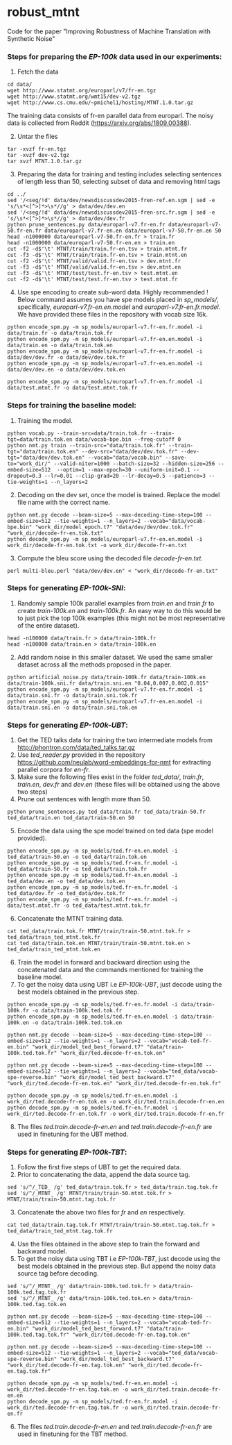 # robust_mtnt
Code for the paper "Improving Robustness of Machine Translation with Synthetic Noise"


### Steps for preparing the _EP-100k_ data used in our experiments:

1. Fetch the data
```
cd data/
wget http://www.statmt.org/europarl/v7/fr-en.tgz
wget http://www.statmt.org/wmt15/dev-v2.tgz
wget http://www.cs.cmu.edu/~pmichel1/hosting/MTNT.1.0.tar.gz
```

The training data consists of fr-en parallel data from europarl. The noisy data is collected from Reddit (https://arxiv.org/abs/1809.00388).

2. Untar the files
```
tar -xvzf fr-en.tgz
tar -xvzf dev-v2.tgz
tar xvzf MTNT.1.0.tar.gz
```

3. Preparing the data for training and testing includes selecting sentences of length less than 50, selecting subset of data and removing html tags
```
cd ../
sed '/<seg/!d' data/dev/newsdiscussdev2015-fren-ref.en.sgm | sed -e 's/\s*<[^>]*>\s*//g' > data/dev/dev.en
sed '/<seg/!d' data/dev/newsdiscussdev2015-fren-src.fr.sgm | sed -e 's/\s*<[^>]*>\s*//g' > data/dev/dev.fr
python prune_sentences.py data/europarl-v7.fr-en.fr data/europarl-v7-50.fr-en.fr data/europarl-v7.fr-en.en data/europarl-v7-50.fr-en.en 50
head -n1000000 data/europarl-v7-50.fr-en.fr > train.fr
head -n1000000 data/europarl-v7-50.fr-en.en > train.en
cut -f2 -d$'\t' MTNT/train/train.fr-en.tsv > train.mtnt.fr
cut -f3 -d$'\t' MTNT/train/train.fr-en.tsv > train.mtnt.en
cut -f2 -d$'\t' MTNT/valid/valid.fr-en.tsv > dev.mtnt.fr
cut -f3 -d$'\t' MTNT/valid/valid.fr-en.tsv > dev.mtnt.en
cut -f3 -d$'\t' MTNT/test/test.fr-en.tsv > test.mtnt.en
cut -f2 -d$'\t' MTNT/test/test.fr-en.tsv > test.mtnt.fr
```

4. Use spe encoding to create sub-word data. Highly recommended ! Below command assumes you have spe models placed in _sp_models/_, specifically, _europarl-v7.fr-en.en.model_ and _europarl-v7.fr-en.fr.model_. We have provided these files in the repository with vocab size 16k.
```
python encode_spm.py -m sp_models/europarl-v7.fr-en.fr.model -i data/train.fr -o data/train.tok.fr
python encode_spm.py -m sp_models/europarl-v7.fr-en.en.model -i data/train.en -o data/train.tok.en
python encode_spm.py -m sp_models/europarl-v7.fr-en.fr.model -i data/dev/dev.fr -o data/dev/dev.tok.fr
python encode_spm.py -m sp_models/europarl-v7.fr-en.en.model -i data/dev/dev.en -o data/dev/dev.tok.en

python encode_spm.py -m sp_models/europarl-v7.fr-en.fr.model -i data/test.mtnt.fr -o data/test.mtnt.tok.fr
```

### Steps for training the baseline model:
 
1. Training the model.
```
python vocab.py --train-src=data/train.tok.fr --train-tgt=data/train.tok.en data/vocab-bpe.bin --freq-cutoff 0
python nmt.py train --train-src="data/train.tok.fr" --train-tgt="data/train.tok.en" --dev-src="data/dev/dev.tok.fr" --dev-tgt="data/dev/dev.tok.en" --vocab="data/vocab.bin" --save-to="work_dir/" --valid-niter=1000 --batch-size=32 --hidden-size=256 --embed-size=512  --optim=1 --max-epoch=30 --uniform-init=0.1 --dropout=0.3 --lr=0.01 --clip-grad=20 --lr-decay=0.5 --patience=3 --tie-weights=1 --n_layers=2
```

2. Decoding on the dev set, once the model is trained. Replace the model file name with the correct name.
```
python nmt.py decode --beam-size=5 --max-decoding-time-step=100 --embed-size=512 --tie-weights=1 --n_layers=2 --vocab="data/vocab-bpe.bin" "work_dir/model_epoch.t7" "data/dev/dev/dev.tok.fr" "work_dir/decode-fr-en.tok.txt"
python decode_spm.py -m sp_models/europarl-v7.fr-en.en.model -i work_dir/decode-fr-en.tok.txt -o work_dir/decode-fr-en.txt
```

3. Compute the bleu score using the decoded file _decode-fr-en.txt_.
```
perl multi-bleu.perl "data/dev/dev.en" < "work_dir/decode-fr-en.txt"
```

### Steps for generating _EP-100k-SNI_:

1. Randomly sample 100k parallel examples from _train.en_ and _train.fr_ to create _train-100k.en_ and _train-100k.fr_. 
An easy way to do this would be to just pick the top 100k examples (this might not be most representative of the entire dataset).

```
head -n100000 data/train.fr > data/train-100k.fr
head -n100000 data/train.en > data/train-100k.en
```

2. Add random noise in this smaller dataset. We used the same smaller dataset across all the methods proposed in the paper.

```
python artificial_noise.py data/train-100k.fr data/train-100k.en data/train-100k.sni.fr data/train.sni.en "0.04,0.007,0.002,0.015"
python encode_spm.py -m sp_models/europarl-v7.fr-en.fr.model -i data/train.sni.fr -o data/train.sni.tok.fr
python encode_spm.py -m sp_models/europarl-v7.fr-en.en.model -i data/train.sni.en -o data/train.sni.tok.en
```

### Steps for generating _EP-100k-UBT_:

1. Get the TED talks data for training the two intermediate models from http://phontron.com/data/ted_talks.tar.gz
2. Use _ted_reader.py_ provided in the repository https://github.com/neulab/word-embeddings-for-nmt for extracting parallel corpora for _en-fr_.
3. Make sure the following files exist in the folder _ted_data/_, _train.fr_, _train.en_, _dev.fr_ and _dev.en_ (these files will be obtained using the above two steps)
4. Prune out sentences with length more than 50.
```
python prune_sentences.py ted_data/train.fr ted_data/train-50.fr ted_data/train.en ted_data/train-50.en 50
```
5. Encode the data using the spe model trained on ted data (spe model provided).
```
python encode_spm.py -m sp_models/ted.fr-en.en.model -i ted_data/train-50.en -o ted_data/train.tok.en
python encode_spm.py -m sp_models/ted.fr-en.fr.model -i ted_data/train-50.fr -o ted_data/train.tok.fr
python encode_spm.py -m sp_models/ted.fr-en.en.model -i ted_data/dev.en -o ted_data/dev.tok.en
python encode_spm.py -m sp_models/ted.fr-en.fr.model -i ted_data/dev.fr -o ted_data/dev.tok.fr
python encode_spm.py -m sp_models/ted.fr-en.fr.model -i data/test.mtnt.fr -o ted_data/test.mtnt.tok.fr
```
6. Concatenate the MTNT training data.
```
cat ted_data/train.tok.fr MTNT/train/train-50.mtnt.tok.fr > ted_data/train_ted_mtnt.tok.fr
cat ted_data/train.tok.en MTNT/train/train-50.mtnt.tok.en > ted_data/train_ted_mtnt.tok.en
```
6. Train the model in forward and backward direction using the concatenated data and the commands mentioned for training the baseline model.
7. To get the noisy data using UBT i.e _EP-100k-UBT_, just decode using the best models obtained in the previous step.
```
python encode_spm.py -m sp_models/ted.fr-en.fr.model -i data/train-100k.fr -o data/train-100k.ted.tok.fr
python encode_spm.py -m sp_models/ted.fr-en.en.model -i data/train-100k.en -o data/train-100k.ted.tok.en

python nmt.py decode --beam-size=5 --max-decoding-time-step=100 --embed-size=512 --tie-weights=1 --n_layers=2 --vocab="vocab-ted-fr-en.bin" "work_dir/model_ted_best_forward.t7" "data/train-100k.ted.tok.fr" "work_dir/ted.decode-fr-en.tok.en"

python nmt.py decode --beam-size=5 --max-decoding-time-step=100 --embed-size=512 --tie-weights=1 --n_layers=2 --vocab="ted_data/vocab-spe-reverse.bin" "work_dir/model_ted_best_backward.t7" "work_dir/ted.decode-fr-en.tok.en" "work_dir/ted.decode-fr-en.tok.fr"

python decode_spm.py -m sp_models/ted.fr-en.en.model -i work_dir/ted.decode-fr-en.tok.en -o work_dir/ted.train.decode-fr-en.en
python decode_spm.py -m sp_models/ted.fr-en.fr.model -i work_dir/ted.decode-fr-en.tok.fr -o work_dir/ted.train.decode-fr-en.fr
```

8. The files _ted.train.decode-fr-en.en_ and _ted.train.decode-fr-en.fr_ are used in finetuning for the UBT method.

### Steps for generating _EP-100k-TBT_:

1. Follow the first five steps of UBT to get the required data.
2. Prior to concatenating the data, append the data source tag.
```
sed 's/^/_TED_ /g' ted_data/train.tok.fr > ted_data/train.tag.tok.fr
sed 's/^/_MTNT_ /g' MTNT/train/train-50.mtnt.tok.fr > MTNT/train/train-50.mtnt.tag.tok.fr
```
3. Concatenate the above two files for _fr_ and _en_ respectively.
```
cat ted_data/train.tag.tok.fr MTNT/train/train-50.mtnt.tag.tok.fr > ted_data/train_ted_mtnt.tag.tok.fr
```
4. Use the files obtained in the above step to train the forward and backward model.
5. To get the noisy data using TBT i.e _EP-100k-TBT_, just decode using the best models obtained in the previous step. But append the noisy data source tag before decoding.
```
sed 's/^/_MTNT_ /g' data/train-100k.ted.tok.fr > data/train-100k.ted.tag.tok.fr
sed 's/^/_MTNT_ /g' data/train-100k.ted.tok.en > data/train-100k.ted.tag.tok.en

python nmt.py decode --beam-size=5 --max-decoding-time-step=100 --embed-size=512 --tie-weights=1 --n_layers=2 --vocab="vocab-ted-fr-en.bin" "work_dir/model_ted_best_forward.t7" "data/train-100k.ted.tag.tok.fr" "work_dir/ted.decode-fr-en.tag.tok.en"

python nmt.py decode --beam-size=5 --max-decoding-time-step=100 --embed-size=512 --tie-weights=1 --n_layers=2 --vocab="ted_data/vocab-spe-reverse.bin" "work_dir/model_ted_best_backward.t7" "work_dir/ted.decode-fr-en.tag.tok.en" "work_dir/ted.decode-fr-en.tag.tok.fr"

python decode_spm.py -m sp_models/ted.fr-en.en.model -i work_dir/ted.decode-fr-en.tag.tok.en -o work_dir/ted.train.decode-fr-en.en
python decode_spm.py -m sp_models/ted.fr-en.fr.model -i work_dir/ted.decode-fr-en.tag.tok.fr -o work_dir/ted.train.decode-fr-en.fr
```
6. The files _ted.train.decode-fr-en.en_ and _ted.train.decode-fr-en.fr_ are used in finetuning for the TBT method.
